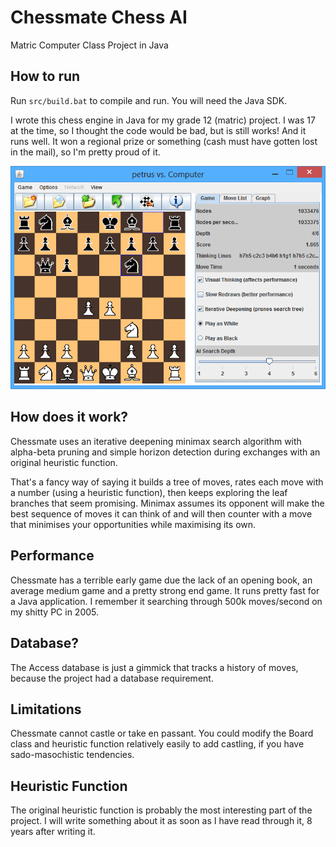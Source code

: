 # Chessmate Chess AI
Matric Computer Class Project in Java

## How to run
Run `src/build.bat` to compile and run. You will need the Java SDK.

I wrote this chess engine in Java for my grade 12 (matric) project. I was 17 at the time, so I thought the code would be bad, but is still works! And it runs well. It won a regional prize or something (cash must have gotten lost in the mail), so I'm pretty proud of it.

![Chessmate Screenshot](/chessmate-screenshot.png "Chessmate Playing")

## How does it work?
Chessmate uses an iterative deepening minimax search algorithm with alpha-beta pruning and simple horizon detection during exchanges with an original heuristic function.

That's a fancy way of saying it builds a tree of moves, rates each move with a number (using a heuristic function), then keeps exploring the leaf branches that seem promising. Minimax assumes its opponent will make the best sequence of moves it can think of and will then counter with a move that minimises your opportunities while maximising its own.

## Performance 
Chessmate has a terrible early game due the lack of an opening book, an average medium game and a pretty strong end game. It runs pretty fast for a Java application. I remember it searching through 500k moves/second on my shitty PC in 2005.

## Database?
The Access database is just a gimmick that tracks a history of moves, because the project had a database requirement.

## Limitations
Chessmate cannot castle or take en passant. You could modify the Board class and heuristic function relatively easily to add castling, if you have sado-masochistic tendencies.

## Heuristic Function
The original heuristic function is probably the most interesting part of the project. I will write something about it as soon as I have read through it, 8 years after writing it.
